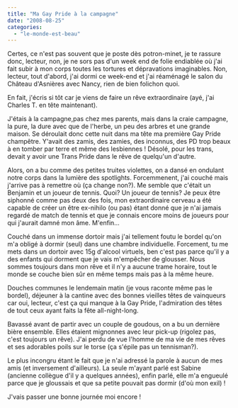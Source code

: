```yaml
---
title: "Ma Gay Pride à la campagne"
date: "2008-08-25"
categories: 
  - "le-monde-est-beau"
---
```


Certes, ce n'est pas souvent que je poste dès potron-minet, je te rassure donc, lecteur, non, je ne sors pas d'un week end de folie endiablée où j'ai fait subir à mon corps toutes les tortures et dépravations imaginables. Non, lecteur, tout d'abord, j'ai dormi ce week-end et j'ai réaménagé le salon du Château d'Asnières avec Nancy, rien de bien folichon quoi.

En fait, j'écris si tôt car je viens de faire un rêve extraordinaire (ayé, j'ai Charles T. en tête maintenant).

J'étais à la campagne,pas chez mes parents, mais dans la craie campagne, la pure, la dure avec que de l'herbe, un peu des arbres et une grande maison. Se déroulait donc cette nuit dans ma tête ma première Gay Pride champêtre. Y'avait des zamis, des zamies, des inconnus, des PD trop beaux à en tomber par terre et même des lesbiennes ! Désolé, pour les trans, devait y avoir une Trans Pride dans le rêve de quelqu'un d'autre.

Alors, on a bu comme des petites truites violettes, on a dansé en ondulant notre corps dans la lumière des spotlights. Forcemmenent, j'ai couché mais j'arrive pas à remettre où (ça change non?). Me semble que c'était un Benjamin et un joueur de tennis. Quoi? Un joueur de tennis? Je peux être siphonné comme pas deux des fois, mon extraordinaire cerveau a été capable de créer un être ex-nihilo (ou pas) étant donné que je n'ai jamais regardé de match de tennis et que je connais encore moins de joueurs pour qui j'aurait damné mon âme. M'enfin...

Couché dans un immense dortoir mais j'ai tellement foutu le bordel qu'on m'a obligé à dormir (seul) dans une chambre individuelle. Forcement, tu me mets dans un dortoir avec 15g d'alcool virtuels, ben c'est pas parce qu'il y a des enfants qui dorment que je vais m'empêcher de glousser. Nous sommes toujours dans mon rêve et il n'y a aucune trame horaire, tout le monde se couche bien sûr en même temps mais pas à la même heure.

Douches communes le lendemain matin (je vous raconte même pas le bordel), déjeuner à la cantine avec des bonnes vieilles têtes de vainqueurs car oui, lecteur, c'est ça qui manque à la Gay Pride, l'admiration des têtes de tout ceux ayant faits la fête all-night-long.

Bavassé avant de partir avec un couple de goudous, on a bu un dernière bière ensemble. Elles étaient mignonnes avec leur pick-up (rigolez pas, c'est toujours un rêve). J'ai perdu de vue l'homme de ma vie de mes rêves et ses adorables poils sur le torse (ça s'épile pas un tennisman?).

Le plus incongru étant le fait que je n'ai adressé la parole à aucun de mes amis (et inversement d'ailleurs). La seule m'ayant parlé est Sabine (ancienne collègue d'il y a quelques années), enfin parlé, elle m'a engueulé parce que je gloussais et que sa petite pouvait pas dormir (d'où mon exil) !

J'vais passer une bonne journée moi encore !
